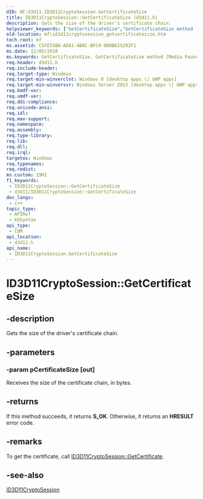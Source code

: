 ```yaml
---
UID: NF:d3d11.ID3D11CryptoSession.GetCertificateSize
title: ID3D11CryptoSession::GetCertificateSize (d3d11.h)
description: Gets the size of the driver's certificate chain.
helpviewer_keywords: ["GetCertificateSize","GetCertificateSize method [Media Foundation]","GetCertificateSize method [Media Foundation]","ID3D11CryptoSession interface","ID3D11CryptoSession interface [Media Foundation]","GetCertificateSize method","ID3D11CryptoSession.GetCertificateSize","ID3D11CryptoSession::GetCertificateSize","d3d11/ID3D11CryptoSession::GetCertificateSize","mf.id3d11cryptosession_getcertificatesize"]
old-location: mf\id3d11cryptosession_getcertificatesize.htm
tech.root: mf
ms.assetid: C5FE51B8-A681-4B8C-BFC0-9D0B625292F1
ms.date: 12/05/2018
ms.keywords: GetCertificateSize, GetCertificateSize method [Media Foundation], GetCertificateSize method [Media Foundation],ID3D11CryptoSession interface, ID3D11CryptoSession interface [Media Foundation],GetCertificateSize method, ID3D11CryptoSession.GetCertificateSize, ID3D11CryptoSession::GetCertificateSize, d3d11/ID3D11CryptoSession::GetCertificateSize, mf.id3d11cryptosession_getcertificatesize
req.header: d3d11.h
req.include-header: 
req.target-type: Windows
req.target-min-winverclnt: Windows 8 [desktop apps \| UWP apps]
req.target-min-winversvr: Windows Server 2012 [desktop apps \| UWP apps]
req.kmdf-ver: 
req.umdf-ver: 
req.ddi-compliance: 
req.unicode-ansi: 
req.idl: 
req.max-support: 
req.namespace: 
req.assembly: 
req.type-library: 
req.lib: 
req.dll: 
req.irql: 
targetos: Windows
req.typenames: 
req.redist: 
ms.custom: 19H1
f1_keywords:
 - ID3D11CryptoSession::GetCertificateSize
 - d3d11/ID3D11CryptoSession::GetCertificateSize
dev_langs:
 - c++
topic_type:
 - APIRef
 - kbSyntax
api_type:
 - COM
api_location:
 - d3d11.h
api_name:
 - ID3D11CryptoSession.GetCertificateSize
---
```


# ID3D11CryptoSession::GetCertificateSize


## -description

Gets the size of the driver's certificate chain.

## -parameters

### -param pCertificateSize [out]

Receives the size of the certificate chain, in bytes.

## -returns

If this method succeeds, it returns <b>S_OK</b>. Otherwise, it returns an <b>HRESULT</b> error code.

## -remarks

To get the certificate, call <a href="/windows/desktop/api/d3d11/nf-d3d11-id3d11cryptosession-getcertificate">ID3D11CryptoSession::GetCertificate</a>.

## -see-also

<a href="/windows/desktop/api/d3d11/nn-d3d11-id3d11cryptosession">ID3D11CryptoSession</a>